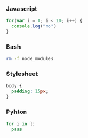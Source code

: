 ### Javascript

```javascript
for(var i = 0; i < 10; i++) {
  console.log("no")
}
```

<script>
  console.log("View md: Hello from mdown script")
</script>

### Bash

```bash
rm -f node_modules
```

### Stylesheet

```css
body {
  padding: 15px;
}
```

### Pyhton

```python
for i in l:
  pass
```
